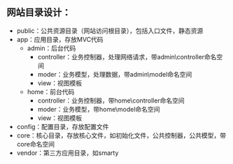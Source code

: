 ## 网站目录设计：
- public：公共资源目录（网站访问根目录），包括入口文件，静态资源
- app：应用目录，存放MVC代码
    + admin：后台代码
        * controller：业务控制器，处理网络请求，带admin\controller命名空间
        * moder：业务模型，处理数据，带admin\model命名空间
        * view：视图模板
    + home：前台代码
        * controller：业务控制器，带home\controller命名空间
        * moder：业务模型，带home\model命名空间
        * view：视图模板
 - config：配置目录，存放配置文件
 - core：核心目录，存放核心文件，如初始化文件，公共控制器，公共模型，带core命名空间
 - vendor：第三方应用目录，如smarty